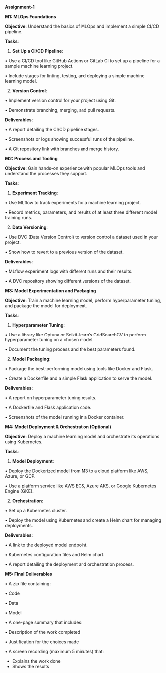 **Assignment-1**

**M1: MLOps Foundations**

**Objective**: Understand the basics of MLOps and implement a simple CI/CD pipeline.

**Tasks**:

1.	**Set Up a CI/CD Pipeline**:

•	Use a CI/CD tool like GitHub Actions or GitLab CI to set up a pipeline for a sample machine learning project.

•	Include stages for linting, testing, and deploying a simple machine learning model.

2.	**Version Control**:

•	Implement version control for your project using Git.

•	Demonstrate branching, merging, and pull requests.

**Deliverables**:

•	A report detailing the CI/CD pipeline stages.

•	Screenshots or logs showing successful runs of the pipeline.

•	A Git repository link with branches and merge history.

**M2: Process and Tooling**

**Objective**: Gain hands-on experience with popular MLOps tools and understand the processes they support.

**Tasks**:

1.	**Experiment Tracking**:

•	Use MLflow to track experiments for a machine learning project.

•	Record metrics, parameters, and results of at least three different model training runs.

2.	**Data Versioning**:

•	Use DVC (Data Version Control) to version control a dataset used in your project.

•	Show how to revert to a previous version of the dataset.

**Deliverables**:

•	MLflow experiment logs with different runs and their results.

•	A DVC repository showing different versions of the dataset.

**M3: Model Experimentation and Packaging**

**Objective**: Train a machine learning model, perform hyperparameter tuning, and package the model for deployment.

**Tasks**:

1.	**Hyperparameter Tuning**:

•	Use a library like Optuna or Scikit-learn’s GridSearchCV to perform hyperparameter tuning on a chosen model.

•	Document the tuning process and the best parameters found.

2.	**Model Packaging**:

•	Package the best-performing model using tools like Docker and Flask.

•	Create a Dockerfile and a simple Flask application to serve the model.

**Deliverables**:

•	A report on hyperparameter tuning results.

•	A Dockerfile and Flask application code.

•	Screenshots of the model running in a Docker container.

**M4: Model Deployment & Orchestration (Optional)**

**Objective**: Deploy a machine learning model and orchestrate its operations using Kubernetes.

**Tasks**:

1.	**Model Deployment**:

•	Deploy the Dockerized model from M3 to a cloud platform like AWS, Azure, or GCP.

•	Use a platform service like AWS ECS, Azure AKS, or Google Kubernetes Engine (GKE).

2.	**Orchestration**:

•	Set up a Kubernetes cluster.

•	Deploy the model using Kubernetes and create a Helm chart for managing deployments.

**Deliverables**:

•	A link to the deployed model endpoint.

•	Kubernetes configuration files and Helm chart.

•	A report detailing the deployment and orchestration process.

**M5: Final Deliverables**

•	A zip file containing:

•	Code

•	Data

•	Model

•	A one-page summary that includes:

•	Description of the work completed

•	Justification for the choices made

•	A screen recording (maximum 5 minutes) that:

- Explains the work done
- Shows the results


